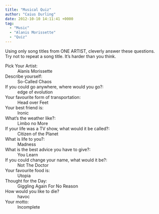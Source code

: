```yaml
---
title: "Musical Quiz"
author: "Caius Durling"
date: 2012-10-10 14:11:41 +0000
tag:
  - "Music"
  - "Alanis Morissette"
  - "Quiz"
---
```


Using only song titles from ONE ARTIST, cleverly answer these questions. Try not to repeat a song title. It’s harder than you think.

<dl>
  <dt>Pick Your Artist:</dt>
  <dd>Alanis Morissette</dd>

  <dt>Describe yourself:</dt>
  <dd>So-Called Chaos</dd>

  <dt>If you could go anywhere, where would you go?:</dt>
  <dd>edge of evolution</dd>

  <dt>Your favourite form of transportation:</dt>
  <dd>Head over Feet</dd>

  <dt>Your best friend is:</dt>
  <dd>Ironic</dd>

  <dt>What’s the weather like?:</dt>
  <dd>Limbo no More</dd>

  <dt>If your life was a TV show, what would it be called?:</dt>
  <dd>Citizen of the Planet</dd>

  <dt>What is life to you?:</dt>
  <dd>Madness</dd>

  <dt>What is the best advice you have to give?:</dt>
  <dd>You Learn</dd>

  <dt>If you could change your name, what would it be?:</dt>
  <dd>Not The Doctor</dd>

  <dt>Your favourite food is:</dt>
  <dd>Utopia</dd>

  <dt>Thought for the Day:</dt>
  <dd>Giggling Again For No Reason</dd>

  <dt>How would you like to die?</dt>
  <dd>havoc</dd>

  <dt>Your motto:</dt>
  <dd>Incomplete</dd>
</dl>

